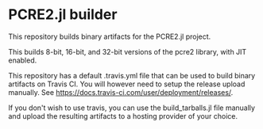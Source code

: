 # PCRE2.jl builder

This repository builds binary artifacts for the PCRE2.jl project.

This builds 8-bit, 16-bit, and 32-bit versions of the pcre2 library, with JIT enabled.

This repository has a default .travis.yml file that can be used to build
binary artifacts on Travis CI. You will however need to setup the release
upload manually. See https://docs.travis-ci.com/user/deployment/releases/.

If you don't wish to use travis, you can use the build_tarballs.jl
file manually and upload the resulting artifacts to a hosting provider
of your choice.
